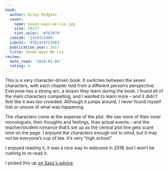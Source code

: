 ```yaml
---
book:
  author: Riley Redgate
  cover:
    name: seven-ways-we-lie.jpg
    size: 10373
    tint_color: '#767078'
  isbn10: '1419723480'
  isbn13: '9781419723483'
  publication_year: 2017
  title: Seven Ways We Lie
review:
  date_read: '2018-01-04'
  rating: 4
---
```


This is a very character-driven book. It switches between the seven characters, with each chapter told from a different person’s perspective. Everyone has a strong arc, a lesson they learn during the book. I found all of the main characters compelling, and I wanted to learn more – and it didn’t feel like it was too crowded. Although it jumps around, I never found myself lost or unsure of what was happening.

The characters come at the expense of the plot. We see more of their inner monologues, their thoughts and feelings, than actual events – and the teacher/student romance that’s set up as the central plot line gets scant time on the page. I enjoyed the characters enough not to mind, but it may not be everyone’s cup of tea. It’s very “high school”.

I enjoyed reading it, it was a nice way to welcome in 2018, but I won’t be rushing to re-read it.

I picked this up [on Sass's advice](https://twitter.com/supergirl_sass/status/803333728030179328).
